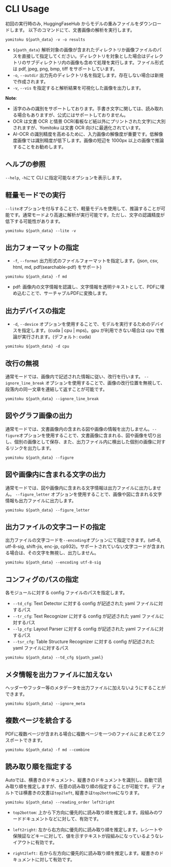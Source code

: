 # CLI Usage

初回の実行時のみ, HuggingFaseHub からモデルの重みファイルをダウンロードします。
以下のコマンドにて、文書画像の解析を実行します。

```
yomitoku ${path_data} -v -o results
```

- `${path_data}` 解析対象の画像が含まれたディレクトリか画像ファイルのパスを直接して指定してください。ディレクトリを対象とした場合はディレクトリのサブディレクトリ内の画像も含めて処理を実行します。ファイル形式は pdf, jpeg, png, bmp, tiff をサポートしています。
- `-o`, `--outdir` 出力先のディレクトリ名を指定します。存在しない場合は新規で作成されます。
- `-v`, `--vis` を指定すると解析結果を可視化した画像を出力します。

**Note**:

- 活字のみの識別をサポートしております。手書き文字に関しては、読み取れる場合もありますが、公式にはサポートしておりません。
- OCR は文書 OCR と情景 OCR(看板など紙以外にプリントされた文字)に大別されますが、Yomitoku は文書 OCR 向けに最適化されています。
- AI-OCR の識別精度を高めるために、入力画像の解像度が重要です。低解像度画像では識別精度が低下します。画像の短辺を 1000px 以上の画像で推論することをお勧めします。

## ヘルプの参照

`--help`, `-h`にて CLI に指定可能なオプションを表示します。

## 軽量モードでの実行

`--lite`オプションを付与することで、軽量モデルを使用して、推論することが可能です。通常モードより高速に解析が実行可能です。ただし、文字の認識精度が低下する可能性があります。

```
yomitoku ${path_data} --lite -v
```

## 出力フォーマットの指定

- `-f`, `--format` 出力形式のファイルフォーマットを指定します。(json, csv, html, md, pdf(searchable-pdf) をサポート)

```
yomitoku ${path_data} -f md
```

- pdf: 画像内の文字情報を認識し、文字情報を透明テキストとして、PDFに埋め込むことで、サーチャブルPDFに変換します。

## 出力デバイスの指定

- `-d`, `--device` オプションを使用することで、モデルを実行するためのデバイスを指定します。(cuda | cpu | mps)。gpu が利用できない場合は cpu で推論が実行されます。(デフォルト: cuda)

```
yomitoku ${path_data} -d cpu
```

## 改行の無視

通常モードでは、画像内で記述された情報に従い、改行を行います。 `--ignore_line_break` オプションを使用することで、画像の改行位置を無視して、段落内の同一文章を連結して返すことが可能です。

```
yomitoku ${path_data} --ignore_line_break
```

## 図やグラフ画像の出力

通常モードでは、文書画像内の含まれる図や画像の情報を出力しません。`--figure`オプションを使用することで、文書画像に含まれる、図や画像を切り出し、個別の画像として保存、また、出力ファイル内に検出した個別の画像に対するリンクを出力します。

```
yomitoku ${path_data} --figure
```

## 図や画像内に含まれる文字の出力

通常モードでは、図や画像内に含まれる文字情報は出力ファイルに出力しません。 `--figure_letter` オプションを使用することで、画像や図に含まれる文字情報も出力ファイルに出力します。

```
yomitoku ${path_data} --figure_letter
```

## 出力ファイルの文字コードの指定

出力ファイルの文字コードを`--encoding`オプションにて指定できます。(utf-8, utf-8-sig, shift-jis, enc-jp, cp932)。サポートされていない文字コードが含まれる場合は、その文字を無視し、出力しません。

```
yomitoku ${path_data} --encoding utf-8-sig
```

## コンフィグのパスの指定

各モジュールに対する config ファイルのパスを指定します。

- `--td_cfg`: Text Detector に対する config が記述された yaml ファイルに対するパス
- `--tr_cfg`: Text Recognizer に対する config が記述された yaml ファイルに対するパス
- `--lp_cfg`: Layout Parser に対する config が記述された yaml ファイルに対するパス
- `--tsr_cfg`: Table Structure Recognizer に対する config が記述された yaml ファイルに対するパス

```
yomitoku ${path_data} --td_cfg ${path_yaml}
```

## メタ情報を出力ファイルに加えない

ヘッダーやフッター等のメタデータを出力ファイルに加えないようにすることができます。

```
yomitoku ${path_data} --ignore_meta
```

## 複数ページを統合する

PDFに複数ページが含まれる場合に複数ページを一つのファイルにまとめてエクスポートできます。

```
yomitoku ${path_data} -f md --combine
```

## 読み取り順を指定する
Autoでは、横書きのドキュメント、縦書きのドキュメントを識別し、自動で読み取り順を推定しますが、任意の読み取り順の指定することが可能です。デフォルトでは横書きの文書は`top2left`, 縦書きは`top2bottom`になります。

```
yomitoku ${path_data} --reading_order left2right
```

- `top2bottom`: 上から下方向に優先的に読み取り順を推定します。段組みのワードドキュメントなどに対して、有効です。

- `left2right`: 左から右方向に優先的に読み取り順を推定します。レシートや保険証などキーに対して、値を示すテキストが段組みになっているようなレイアウトに有効です。

- `right2left:` 右から左方向に優先的に読み取り順を推定します。縦書きのドキュメントに対して有効です。